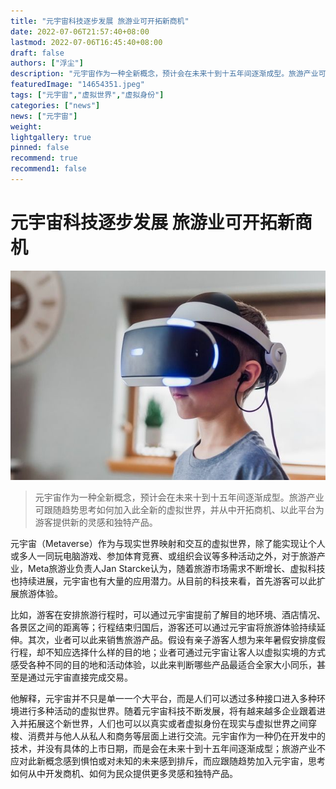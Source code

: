 ```yaml
---
title: "元宇宙科技逐步发展 旅游业可开拓新商机"
date: 2022-07-06T21:57:40+08:00
lastmod: 2022-07-06T16:45:40+08:00
draft: false
authors: ["浮尘"]
description: "元宇宙作为一种全新概念，预计会在未来十到十五年间逐渐成型。旅游产业可跟随趋势思考如何加入此全新的虚拟世界，并从中开拓商机、以此平台为游客提供新的灵感和独特产品。"
featuredImage: "14654351.jpeg"
tags: ["元宇宙","虚拟世界","虚拟身份"]
categories: ["news"]
news: ["元宇宙"]
weight: 
lightgallery: true
pinned: false
recommend: true
recommend1: false
---
```


# 元宇宙科技逐步发展 旅游业可开拓新商机

![1](PIC-2-3.jpeg)

> 元宇宙作为一种全新概念，预计会在未来十到十五年间逐渐成型。旅游产业可跟随趋势思考如何加入此全新的虚拟世界，并从中开拓商机、以此平台为游客提供新的灵感和独特产品。

元宇宙（Metaverse）作为与现实世界映射和交互的虚拟世界，除了能实现让个人或多人一同玩电脑游戏、参加体育竞赛、或组织会议等多种活动之外，对于旅游产业，Meta旅游业负责人Jan Starcke认为，随着旅游市场需求不断增长、虚拟科技也持续进展，元宇宙也有大量的应用潜力。从目前的科技来看，首先游客可以此扩展旅游体验。

比如，游客在安排旅游行程时，可以通过元宇宙提前了解目的地环境、酒店情况、各景区之间的距离等；行程结束归国后，游客还可以通过元宇宙将旅游体验持续延伸。其次，业者可以此来销售旅游产品。假设有亲子游客人想为来年暑假安排度假行程，却不知应选择什么样的目的地；业者可通过元宇宙让客人以虚拟实境的方式感受各种不同的目的地和活动体验，以此来判断哪些产品最适合全家大小同乐，甚至是通过元宇宙直接完成交易。

他解释，元宇宙并不只是单一一个大平台，而是人们可以透过多种接口进入多种环境进行多种活动的虚拟世界。随着元宇宙科技不断发展，将有越来越多企业跟着进入并拓展这个新世界，人们也可以以真实或者虚拟身份在现实与虚拟世界之间穿梭、消费并与他人从私人和商务等层面上进行交流。元宇宙作为一种仍在开发中的技术，并没有具体的上市日期，而是会在未来十到十五年间逐渐成型；旅游产业不应对此新概念感到惧怕或对未知的未来感到排斥，而应跟随趋势加入元宇宙，思考如何从中开发商机、如何为民众提供更多灵感和独特产品。